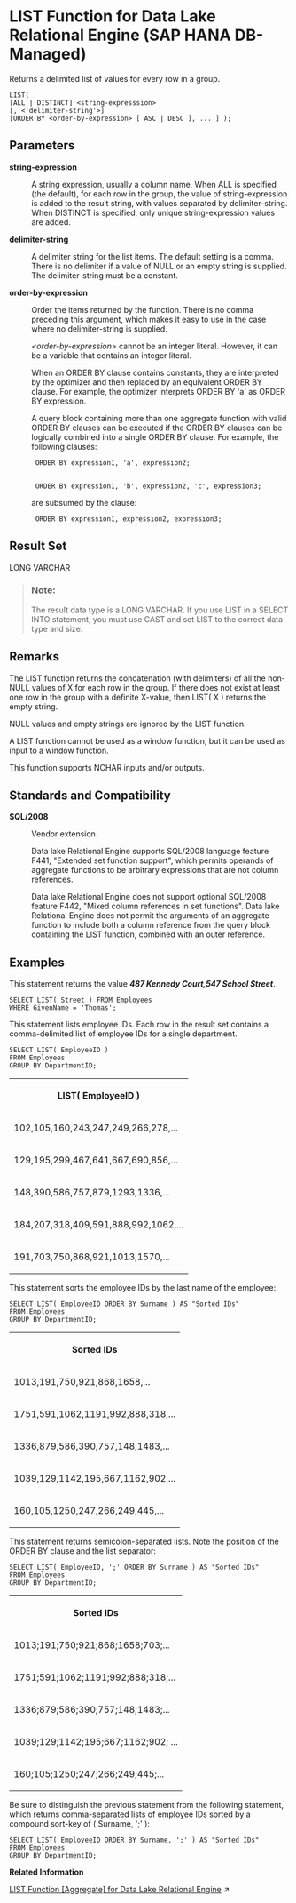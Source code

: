 <!-- loio7b4801a3a3a64799b52b9ace7257dfd9 -->

# LIST Function for Data Lake Relational Engine \(SAP HANA DB-Managed\)

Returns a delimited list of values for every row in a group.



```
LIST(
[ALL | DISTINCT] <string-expresssion>
[, <'delimiter-string'>]
[ORDER BY <order-by-expression> [ ASC | DESC ], ... ] );
```



<a name="loio7b4801a3a3a64799b52b9ace7257dfd9__section_u5z_nxg_trb"/>

## Parameters


<dl>
<dt><b>

string-expression

</b></dt>
<dd>

A string expression, usually a column name. When ALL is specified \(the default\), for each row in the group, the value of string-expression is added to the result string, with values separated by delimiter-string. When DISTINCT is specified, only unique string-expression values are added.



</dd><dt><b>

delimiter-string

</b></dt>
<dd>

A delimiter string for the list items. The default setting is a comma. There is no delimiter if a value of NULL or an empty string is supplied. The delimiter-string must be a constant.



</dd><dt><b>

order-by-expression

</b></dt>
<dd>

Order the items returned by the function. There is no comma preceding this argument, which makes it easy to use in the case where no delimiter-string is supplied.

*<order-by-expression\>* cannot be an integer literal. However, it can be a variable that contains an integer literal.

When an ORDER BY clause contains constants, they are interpreted by the optimizer and then replaced by an equivalent ORDER BY clause. For example, the optimizer interprets ORDER BY 'a' as ORDER BY expression.

A query block containing more than one aggregate function with valid ORDER BY clauses can be executed if the ORDER BY clauses can be logically combined into a single ORDER BY clause. For example, the following clauses:

```
 ORDER BY expression1, 'a', expression2; 
```

```

 ORDER BY expression1, 'b', expression2, 'c', expression3; 
```

are subsumed by the clause:

```
 ORDER BY expression1, expression2, expression3; 
```



</dd>
</dl>



<a name="loio7b4801a3a3a64799b52b9ace7257dfd9__section_kzq_4xg_trb"/>

## Result Set

LONG VARCHAR

> ### Note:  
> The result data type is a LONG VARCHAR. If you use LIST in a SELECT INTO statement, you must use CAST and set LIST to the correct data type and size.



<a name="loio7b4801a3a3a64799b52b9ace7257dfd9__section_jlh_pxg_trb"/>

## Remarks

The LIST function returns the concatenation \(with delimiters\) of all the non-NULL values of X for each row in the group. If there does not exist at least one row in the group with a definite X-value, then LIST\( X \) returns the empty string.

NULL values and empty strings are ignored by the LIST function.

A LIST function cannot be used as a window function, but it can be used as input to a window function.

This function supports NCHAR inputs and/or outputs.



<a name="loio7b4801a3a3a64799b52b9ace7257dfd9__section_tcw_pxg_trb"/>

## Standards and Compatibility


<dl>
<dt><b>

SQL/2008

</b></dt>
<dd>

Vendor extension.

Data lake Relational Engine supports SQL/2008 language feature F441, "Extended set function support", which permits operands of aggregate functions to be arbitrary expressions that are not column references.

Data lake Relational Engine does not support optional SQL/2008 feature F442, "Mixed column references in set functions". Data lake Relational Engine does not permit the arguments of an aggregate function to include both a column reference from the query block containing the LIST function, combined with an outer reference.



</dd>
</dl>



<a name="loio7b4801a3a3a64799b52b9ace7257dfd9__section_w3j_qxg_trb"/>

## Examples

This statement returns the value ***487 Kennedy Court,547 School Street***.

```
SELECT LIST( Street ) FROM Employees
WHERE GivenName = 'Thomas'; 
```

This statement lists employee IDs. Each row in the result set contains a comma-delimited list of employee IDs for a single department.

```
SELECT LIST( EmployeeID )
FROM Employees
GROUP BY DepartmentID; 
```


<table>
<tr>
<th valign="top">

LIST\( EmployeeID \)

</th>
</tr>
<tr>
<td valign="top">

102,105,160,243,247,249,266,278,...

</td>
</tr>
<tr>
<td valign="top">

129,195,299,467,641,667,690,856,...

</td>
</tr>
<tr>
<td valign="top">

148,390,586,757,879,1293,1336,...

</td>
</tr>
<tr>
<td valign="top">

184,207,318,409,591,888,992,1062,...

</td>
</tr>
<tr>
<td valign="top">

191,703,750,868,921,1013,1570,...

</td>
</tr>
</table>

This statement sorts the employee IDs by the last name of the employee:

```
SELECT LIST( EmployeeID ORDER BY Surname ) AS "Sorted IDs"
FROM Employees
GROUP BY DepartmentID; 
```


<table>
<tr>
<th valign="top">

Sorted IDs

</th>
</tr>
<tr>
<td valign="top">

1013,191,750,921,868,1658,...

</td>
</tr>
<tr>
<td valign="top">

1751,591,1062,1191,992,888,318,...

</td>
</tr>
<tr>
<td valign="top">

1336,879,586,390,757,148,1483,...

</td>
</tr>
<tr>
<td valign="top">

1039,129,1142,195,667,1162,902,...

</td>
</tr>
<tr>
<td valign="top">

160,105,1250,247,266,249,445,...

</td>
</tr>
</table>

This statement returns semicolon-separated lists. Note the position of the ORDER BY clause and the list separator:

```
SELECT LIST( EmployeeID, ';' ORDER BY Surname ) AS "Sorted IDs"
FROM Employees
GROUP BY DepartmentID; 
```


<table>
<tr>
<th valign="top">

Sorted IDs

</th>
</tr>
<tr>
<td valign="top">

1013;191;750;921;868;1658;703;...

</td>
</tr>
<tr>
<td valign="top">

1751;591;1062;1191;992;888;318;...

</td>
</tr>
<tr>
<td valign="top">

1336;879;586;390;757;148;1483;...

</td>
</tr>
<tr>
<td valign="top">

1039;129;1142;195;667;1162;902; ...

</td>
</tr>
<tr>
<td valign="top">

160;105;1250;247;266;249;445;...

</td>
</tr>
</table>

Be sure to distinguish the previous statement from the following statement, which returns comma-separated lists of employee IDs sorted by a compound sort-key of \( Surname, ';' \):

```
SELECT LIST( EmployeeID ORDER BY Surname, ';' ) AS "Sorted IDs"
FROM Employees
GROUP BY DepartmentID; 
```

**Related Information**  


[LIST Function \[Aggregate\] for Data Lake Relational Engine](https://help.sap.com/viewer/19b3964099384f178ad08f2d348232a9/2024_3_QRC/en-US/a2984e5584f21015bddde2495874815d.html "Returns a delimited list of values for every row in a group.") :arrow_upper_right:

